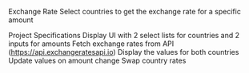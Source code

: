 Exchange Rate
Select countries to get the exchange rate for a specific amount

Project Specifications
Display UI with 2 select lists for countries and 2 inputs for amounts
Fetch exchange rates from API (https://api.exchangeratesapi.io)
Display the values for both countries
Update values on amount change
Swap country rates
